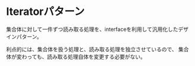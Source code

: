 # Iteratorパターン
集合体に対して一件ずつ読み取る処理を、interfaceを利用して汎用化したデザインパターン。

利点的には、集合体を扱う処理と、読み取る処理を独立させているので、
集合体が変わっても、読み取る処理自体を変更する必要がない。